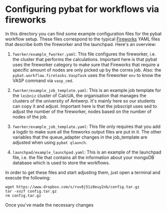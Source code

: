 # Configuring pybat for workflows via fireworks

In this directory you can find some example configuration files for the pybat workflow setup. These files correspond to the typical [Fireworks](https://materialsproject.github.io/fireworks/index.html) YAML files that describe both the fireworker and the launchpad. Here's an overview:

1. `fworker/example_fworker.yaml`: This file configures the fireworker, i.e. the cluster that performs the calculations. Important here is that pybat uses the fireworker category to make sure that Fireworks that require a specific amount of nodes are only picked up by the corres job. Also: the `pybat.workflow.firetasks.VaspTask` uses the fireworker `env` to know the VASP command via `vasp_cmd`.

2. `fworker/example_job_template.yaml`: This is an example job template for the `leibniz` cluster of CalcUA, the organisation that manages the clusters of the university of Antwerp. It's mainly here so our students can copy it and adjust. Important here is that the jobscript uses sed to adjust the number of the fireworker, nodes based on the number of nodes of the job.

3. `fworker/example_job_template.yaml`: This file only requires that you add a logdir to make sure all the fireworks output files are put in it. The other variables that the queue_adapter changes in the job_template are adjusted when using `pybat qlaunch`.

4. `launchpad/example_launchpad.yaml`: This is an example of the launchpad file, i.e. the file that contains all the information about your mongoDB database which is used to store the workflows. 

In order to get these files and start adjusting them, just open a terminal and execute the following:

```
wget https://www.dropbox.com/s/ruv8j51z8euy2nb/config.tar.gz
tar -xvzf config.tar.gz
rm config.tar.gz
```

Once you've made the necessary changes